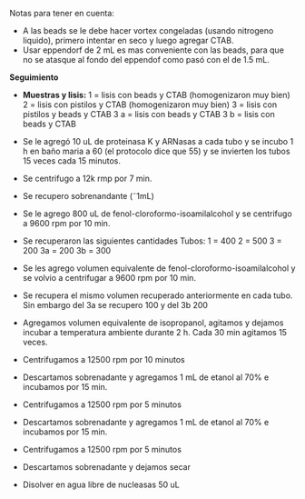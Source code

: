 
Notas para tener en cuenta:

+ A las beads se le debe hacer vortex congeladas (usando nitrogeno liquido), primero intentar en seco y luego agregar CTAB.
+ Usar eppendorf de 2 mL es mas conveniente con las beads, para que no se atasque al fondo del eppendof como pasó con el de 1.5 mL.

**Seguimiento**
+ **Muestras y lisis:**
	1 = lisis con beads y CTAB (homogenizaron muy bien)
	2 = lisis con pistilos y CTAB (homogenizaron muy bien)
	3 = lisis con pistilos y beads y CTAB
	3 a = lisis con beads y CTAB
	3 b = lisis con beads y CTAB

+ Se le agregó 10 uL de proteinasa K y ARNasas a cada tubo y se incubo 1 h en baño maria a 60 (el protocolo dice que 55) y se invierten los tubos 15 veces cada 15 minutos.
+ Se centrifugo a 12k rmp por 7 min.
+ Se recupero sobrenandante (˜1mL)
+ Se le agrego 800 uL de fenol-cloroformo-isoamilalcohol y se centrifugo a 9600 rpm por 10 min.
+ Se recuperaron las siguientes cantidades
	Tubos:
	1 = 400
	2 = 500
	3 = 200
	3a = 200
	3b = 300
+ Se les agrego volumen equivalente de fenol-cloroformo-isoamilalcohol y se volvio a centrifugar a 9600 rpm por 10 min.
+ Se recupera el mismo volumen recuperado anteriormente en cada tubo.
	Sin embargo del 3a se recupero 100 y del 3b 200
+ Agregamos volumen equivalente de isopropanol, agitamos y dejamos incubar a temperatura ambiente durante 2 h. Cada 30 min agitamos 15 veces.
+ Centrifugamos a 12500 rpm por 10 minutos 
+ Descartamos sobrenadante y agregamos 1 mL de etanol al 70% e incubamos por 15 min.
+ Centrifugamos a 12500 rpm por 5 minutos
+ Descartamos sobrenadante y agregamos 1 mL de etanol al 70% e incubamos por 15 min.
+ Centrifugamos a 12500 rpm por 5 minutos
+ Descartamos sobrenadante y dejamos secar
+ Disolver en agua libre de nucleasas 50 uL
